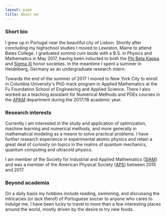 ```yaml
---
layout: page
title: About me
---
```


### Short bio

I grew up in Portugal near the beautiful city of Lisbon. Shortly after concluding my highschool studies I moved to Lewiston, Maine to attend Bates College. I graduated *summa cum laude* with a B.S. in Physics and Mathematics in May 2017, having been inducted to both the [Phi Beta Kappa](https://www.pbk.org/ "The Phi Beta Kappa Society webpage") and [Sigma Xi](https://www.sigmaxi.org/ "Sigma Xi webpage") honor societies. In the meantime I spent a summer in Heidelberg, Germany as an undergraduate research intern.

Towards the end of the summer of 2017 I moved to New York City to enroll in Columbia University's PhD-track program in Applied Mathematics at the Fu Foundation School of Engineering and Applied Science. There I also worked as a teaching assistant for Numerical Methods and PDEs courses in the [APAM](http://apam.columbia.edu/ "APAM department webpage") department during the 2017/18 academic year.

### Research interests

Currently I am interested in the study and application of optimization, machine learning and numerical methods, and more generally in mathematical modeling as a means to solve practical problems. I have further research experience in experimental atomic physics and retain a great deal of curiosity on topics in the realms of quantum mechanics, quantum computing and ultracold physics. 

I am member of the Society for Industrial and Applied Mathematics ([SIAM](https://www.siam.org/ "SIAM webpage")) and was a member of the American Physical Society ([APS](https://www.aps.org/ "APS webpage")) between 2015 and 2017.

### Beyond academia

On a daily basis my hobbies include reading, swimming, and discussing the intricacies (or lack therof) of Portuguese soccer to anyone who cares to indulge me. I have been lucky to travel to more than a few interesting places around the world, mostly driven by the desire to try new foods.
